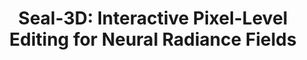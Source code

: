 ---
title: "Seal-3D: Interactive Pixel-Level Editing for Neural Radiance Fields"
collection: publications
# permalink: /publications/seal-3d
venue: 'ICCV'
paperurl: 'https://arxiv.org/abs/2307.15131'
authors: 'Xiangyu Wang<b>*</b>, <b>Jingsen Zhu*[*Equal Contribution]</b>, Yunlong Ran, Zhihua Zhong, Yuchi Huo, Jiming Chen, Qi Ye' 
project: 'https://windingwind.github.io/seal-3d/'
code: 'https://github.com/windingwind/seal-3d/'
---